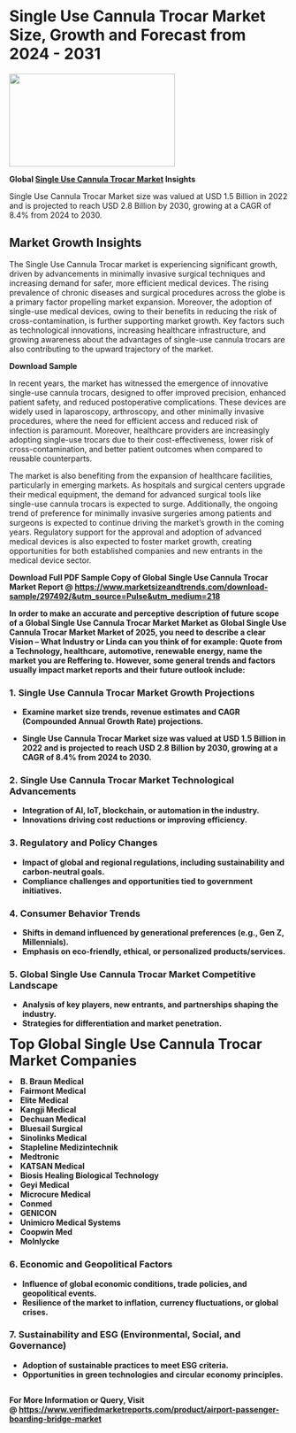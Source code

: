 <H1>Single Use Cannula Trocar Market Size, Growth and Forecast from 2024 - 2031</H1><img class="aligncenter size-medium wp-image-584254" src="https://thirdeyenews.in/wp-content/uploads/2024/09/Global-Market-Research-300x168.jpeg" alt="" width="300" height="168" /><p><strong>Global&nbsp;<a href="https://www.marketsizeandtrends.com/download-sample/297492/&amp;utm_source=Pulse&amp;utm_medium=218">Single Use Cannula Trocar Market</a> Insights</strong></p><p>Single Use Cannula Trocar Market size was valued at USD 1.5 Billion in 2022 and is projected to reach USD 2.8 Billion by 2030, growing at a CAGR of 8.4% from 2024 to 2030.</p><p><h2>Market Growth Insights</h2> <p>The Single Use Cannula Trocar market is experiencing significant growth, driven by advancements in minimally invasive surgical techniques and increasing demand for safer, more efficient medical devices. The rising prevalence of chronic diseases and surgical procedures across the globe is a primary factor propelling market expansion. Moreover, the adoption of single-use medical devices, owing to their benefits in reducing the risk of cross-contamination, is further supporting market growth. Key factors such as technological innovations, increasing healthcare infrastructure, and growing awareness about the advantages of single-use cannula trocars are also contributing to the upward trajectory of the market.</p> <p><strong>Download Sample</strong></p> <p>In recent years, the market has witnessed the emergence of innovative single-use cannula trocars, designed to offer improved precision, enhanced patient safety, and reduced postoperative complications. These devices are widely used in laparoscopy, arthroscopy, and other minimally invasive procedures, where the need for efficient access and reduced risk of infection is paramount. Moreover, healthcare providers are increasingly adopting single-use trocars due to their cost-effectiveness, lower risk of cross-contamination, and better patient outcomes when compared to reusable counterparts.</p> <p>The market is also benefiting from the expansion of healthcare facilities, particularly in emerging markets. As hospitals and surgical centers upgrade their medical equipment, the demand for advanced surgical tools like single-use cannula trocars is expected to surge. Additionally, the ongoing trend of preference for minimally invasive surgeries among patients and surgeons is expected to continue driving the market’s growth in the coming years. Regulatory support for the approval and adoption of advanced medical devices is also expected to foster market growth, creating opportunities for both established companies and new entrants in the medical device sector.</p> <p><strong></p><p><span class=""><strong>Download Full PDF Sample Copy of Global Single Use Cannula Trocar Market Report</strong> @ <a href="https://www.marketsizeandtrends.com/download-sample/297492/&amp;utm_source=Pulse&amp;utm_medium=218" target="_blank">https://www.marketsizeandtrends.com/download-sample/297492/&amp;utm_source=Pulse&amp;utm_medium=218</a></span></p><p>In order to make an accurate and perceptive description of future scope of a Global&nbsp;Single Use Cannula Trocar Market Market as Global&nbsp;Single Use Cannula Trocar Market Market of 2025, you need to describe a clear Vision &ndash; What Industry or Linda can you think of for example: Quote from a Technology, healthcare, automotive, renewable energy, name the market you are Reffering to. However, some general trends and factors usually impact market reports and their future outlook include:</p><h3>1.&nbsp;<strong>Single Use Cannula Trocar Market Growth Projections</strong></h3><ul><li>Examine market size trends, revenue estimates and CAGR (Compounded Annual Growth Rate) projections.</li><li><p>Single Use Cannula Trocar Market size was valued at USD 1.5 Billion in 2022 and is projected to reach USD 2.8 Billion by 2030, growing at a CAGR of 8.4% from 2024 to 2030.</p></li></ul><h3>2.&nbsp;<strong>Single Use Cannula Trocar Market Technological Advancements</strong></h3><ul><li>Integration of AI, IoT, blockchain, or automation in the industry.</li><li>Innovations driving cost reductions or improving efficiency.</li></ul><h3>3.&nbsp;<strong>Regulatory and Policy Changes</strong></h3><ul><li>Impact of global and regional regulations, including sustainability and carbon-neutral goals.</li><li>Compliance challenges and opportunities tied to government initiatives.</li></ul><h3>4.&nbsp;<strong>Consumer Behavior Trends</strong></h3><ul><li>Shifts in demand influenced by generational preferences (e.g., Gen Z, Millennials).</li><li>Emphasis on eco-friendly, ethical, or personalized products/services.</li></ul><h3>5.&nbsp;<strong>Global Single Use Cannula Trocar Market Competitive Landscape</strong></h3><ul><li>Analysis of key players, new entrants, and partnerships shaping the industry.</li><li>Strategies for differentiation and market penetration.</li></ul><p data-pm-slice="1 1 []"><span style="color: inherit; font-family: inherit; font-size: 25px;">Top Global Single Use Cannula Trocar Market Companies</span></p><div class="" data-test-id=""><p><li>B. Braun Medical</li><li> Fairmont Medical</li><li> Elite Medical</li><li> Kangji Medical</li><li> Dechuan Medical</li><li> Bluesail Surgical</li><li> Sinolinks Medical</li><li> Stapleline Medizintechnik</li><li> Medtronic</li><li> KATSAN Medical</li><li> Biosis Healing Biological Technology</li><li> Geyi Medical</li><li> Microcure Medical</li><li> Conmed</li><li> GENICON</li><li> Unimicro Medical Systems</li><li> Coopwin Med</li><li> Molnlycke</li></p></div><h3>6.&nbsp;<strong>Economic and Geopolitical Factors</strong></h3><ul><li>Influence of global economic conditions, trade policies, and geopolitical events.</li><li>Resilience of the market to inflation, currency fluctuations, or global crises.</li></ul><h3>7.&nbsp;<strong>Sustainability and ESG (Environmental, Social, and Governance)</strong></h3><ul><li>Adoption of sustainable practices to meet ESG criteria.</li><li>Opportunities in green technologies and circular economy principles.</li></ul><h2><strong style="font-size: 14px;">For More Information or Query, Visit @&nbsp;</strong><a style="background-color: #ffffff; font-size: 14px;" href="https://www.marketsizeandtrends.com/report/single-use-cannula-trocar-market/" target="_blank">https://www.verifiedmarketreports.com/product/airport-passenger-boarding-bridge-market</a></h2>
